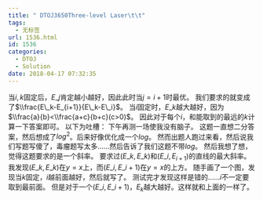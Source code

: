 ```yaml
---
title: " DTOJ3650Three-level Laser\t\t"
tags:
  - 无标签
url: 1536.html
id: 1536
categories:
  - DTOJ
  - Solution
date: 2018-04-17 07:32:35
---
```


当$i,k$固定后，$E\_j$肯定越小越好，因此此时当$j=i+1$时最优。 我们要求的就变成了$\\frac{E\_k-E_{i+1}}{E\_k-E\_i}$。 当$i$固定时，$E\_k$越大越好，因为$\\frac{a}{b}<\\frac{a+c}{b+c}(c>0)$。 因此对于每个$i$，和能取到的最远的$k$计算一下答案即可。 以下为吐槽： 下午再测一场使我没有脑子。 这题一直想二分答案，然后想成了$log^2$。后来好像优化成一个$log$。 然而出题人跑过来看，然后说我们写题写傻了，毒瘤题写太多……然后告诉了我们这题不带$log$。 然后我想了想，觉得这题要求的是一个斜率。 要求过$(E\_k,E\_k)$和$(E\_i,E_{i+1})$的直线的最大斜率。 我发现$(E\_k,E\_k)$在$y=x$上，而$(E\_i,E\_{i+1})$在$y=x$的上方。 随手画了一个图，发现当$k$固定，$i$越前面越好，然后就写了。 测试完才发现这样是错的……$i$不一定要取到最前面。 但是对于一个$(E\_i,E\_{i+1})$，$E_k$越大越好。这样就和上面的一样了。